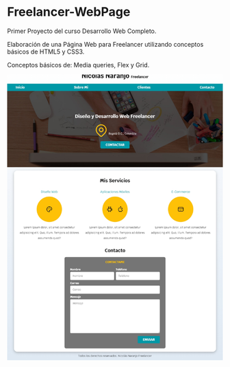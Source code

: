 # Freelancer-WebPage

Primer Proyecto del curso Desarrollo Web Completo.

Elaboración de una Página Web para Freelancer utilizando conceptos básicos de HTML5 y CSS3.

Conceptos básicos de: Media queries, Flex y Grid.

![alt text](https://github.com/Nisanech/Freelancer-WebPage/blob/main/index.jpg)
